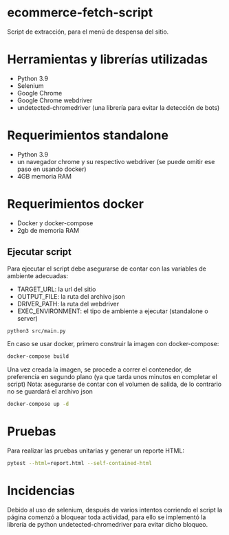 # ecommerce-fetch-script
Script de extracción, para el menú de despensa del sitio.

# Herramientas y librerías utilizadas
- Python 3.9
- Selenium
- Google Chrome
- Google Chrome webdriver
- undetected-chromedriver (una librería para evitar la detección de bots)
# Requerimientos standalone
- Python 3.9
- un navegador chrome y su respectivo webdriver (se puede omitir ese paso en usando docker)
- 4GB memoria RAM
# Requerimientos docker
- Docker y docker-compose
- 2gb de memoria RAM
## Ejecutar script
Para ejecutar el script debe asegurarse de contar con las variables de ambiente adecuadas:
- TARGET_URL: la url del sitio
- OUTPUT_FILE: la ruta del archivo json
- DRIVER_PATH: la ruta del webdriver
- EXEC_ENVIRONMENT: el tipo de ambiente a ejecutar (standalone o server)
```bash
python3 src/main.py
```
En caso se usar docker, primero construir la imagen con docker-compose:
```bash
docker-compose build
```
Una vez creada la imagen, se procede a correr el contenedor, de preferencia en segundo plano (ya que tarda unos minutos en completar el script)
Nota: asegurarse de contar con el volumen de salida, de lo contrario no se guardará el archivo json
```bash
docker-compose up -d
```
# Pruebas
Para realizar las pruebas unitarias y generar un reporte HTML:
```bash
pytest --html=report.html --self-contained-html
```

# Incidencias
Debido al uso de selenium, después de varios intentos corriendo el script la página comenzó a bloquear toda actividad, para ello se implementó la librería de python undetected-chromedriver para evitar dicho bloqueo.